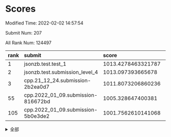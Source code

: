 # Scores

Modified Time: 2022-02-02 14:57:54

Submit Num: 207

All Rank Num: 124497

| rank |               submit               |       score        |       sigma        | pk_num |
| :--- | :--------------------------------- | :----------------- | :----------------- | :----- |
| 1    | jsonzb.test.test_1                 | 1013.4278463321787 | 0.8610827549702798 | 2405   |
| 2    | jsonzb.test.submission_level_4     | 1013.097393665678  | 0.8314918467979542 | 2403   |
| 3    | cpp.21_12_24.submission-2b2ea0d7   | 1011.8073206860236 | 0.7737994061191299 | 2412   |
| 55   | cpp.2022_01_09.submission-816672bd | 1005.328647400381  | 0.7161744639975572 | 2408   |
| 105  | cpp.2022_01_09.submission-5b0e3de2 | 1001.7562610141068 | 0.7128944061982654 | 2405   |


<details>
<summary>全部</summary>

| rank |                 submit                 |       score        |       sigma        | pk_num |
| :--- | :------------------------------------- | :----------------- | :----------------- | :----- |
| 1    | jsonzb.test.test_1                     | 1013.4278463321787 | 0.8610827549702798 | 2405   |
| 2    | jsonzb.test.submission_level_4         | 1013.097393665678  | 0.8314918467979542 | 2403   |
| 3    | cpp.21_12_24.submission-2b2ea0d7       | 1011.8073206860236 | 0.7737994061191299 | 2412   |
| 4    | gobigger.level_3.submission_level_3_27 | 1011.7324924993724 | 0.7617359745652835 | 2413   |
| 5    | gobigger.level_3.submission_level_3_40 | 1011.1871010984446 | 0.7654421849940086 | 2405   |
| 6    | gobigger.level_3.submission_level_3_16 | 1011.1689454098863 | 0.7684431552756947 | 2404   |
| 7    | gobigger.level_3.submission_level_3_32 | 1011.1126087659068 | 0.7585624030260792 | 2404   |
| 8    | gobigger.level_3.submission_level_3_24 | 1011.0047698887072 | 0.7703892264389491 | 2413   |
| 9    | gobigger.level_3.submission_level_3_5  | 1010.9240743778226 | 0.7694825556885448 | 2402   |
| 10   | gobigger.level_3.submission_level_3_23 | 1010.6937994243534 | 0.7621376261744195 | 2406   |
| 11   | gobigger.level_3.submission_level_3_17 | 1010.661831251652  | 0.7500071993945825 | 2408   |
| 12   | gobigger.level_3.submission_level_3_22 | 1010.6125709316177 | 0.7605289483840232 | 2407   |
| 13   | gobigger.level_3.submission_level_3_2  | 1010.5816933956867 | 0.7650015793461141 | 2403   |
| 14   | gobigger.level_3.submission_level_3_28 | 1010.5727464815559 | 0.7669194539369141 | 2405   |
| 15   | gobigger.level_3.submission_level_3_8  | 1010.5448647002534 | 0.7694090416813055 | 2409   |
| 16   | gobigger.level_3.submission_level_3_26 | 1010.4183748207016 | 0.7583793938580097 | 2403   |
| 17   | gobigger.level_3.submission_level_3_29 | 1010.3629807274519 | 0.7646526813494658 | 2408   |
| 18   | gobigger.level_3.submission_level_3_35 | 1010.3600339671228 | 0.7693420819404733 | 2410   |
| 19   | gobigger.level_3.submission_level_3_31 | 1010.3525685411552 | 0.7594479668241001 | 2407   |
| 20   | gobigger.level_3.submission_level_3_0  | 1010.3520803989833 | 0.7537895967882567 | 2410   |
| 21   | gobigger.level_3.submission_level_3_19 | 1010.1948591627886 | 0.7523970316424652 | 2406   |
| 22   | gobigger.level_3.submission_level_3_13 | 1010.1740892959059 | 0.7489434618989491 | 2402   |
| 23   | gobigger.level_3.submission_level_3_9  | 1010.048358595036  | 0.7627465399442178 | 2409   |
| 24   | gobigger.level_3.submission_level_3_33 | 1010.022311765333  | 0.7583304847401998 | 2409   |
| 25   | gobigger.level_3.submission_level_3_44 | 1010.0195752287558 | 0.7515621358659541 | 2409   |
| 26   | gobigger.level_3.submission_level_3_39 | 1009.9857398761826 | 0.7235331336385418 | 2403   |
| 27   | gobigger.level_3.submission_level_3_7  | 1009.9783255945781 | 0.7605153469522304 | 2405   |
| 28   | gobigger.level_3.submission_level_3_30 | 1009.8619814942188 | 0.7429575350090071 | 2407   |
| 29   | gobigger.level_3.submission_level_3_3  | 1009.8277699551835 | 0.7366480230023126 | 2405   |
| 30   | gobigger.level_3.submission_level_3_36 | 1009.8068908385937 | 0.7545422721332677 | 2403   |
| 31   | gobigger.level_3.submission_level_3_49 | 1009.7900887018042 | 0.7776867632153491 | 2406   |
| 32   | gobigger.level_3.submission_level_3_10 | 1009.756240680357  | 0.7403549137134207 | 2410   |
| 33   | gobigger.level_3.submission_level_3_34 | 1009.7308754157461 | 0.7768547538173484 | 2405   |
| 34   | gobigger.level_3.submission_level_3_1  | 1009.656188076843  | 0.7445135877753652 | 2407   |
| 35   | gobigger.level_3.submission_level_3_14 | 1009.6133247347747 | 0.7551921431386357 | 2409   |
| 36   | gobigger.level_3.submission_level_3_25 | 1009.5894972815234 | 0.7694740218774659 | 2412   |
| 37   | gobigger.level_3.submission_level_3_20 | 1009.5796942614788 | 0.72403462019828   | 2404   |
| 38   | gobigger.level_3.submission_level_3_37 | 1009.5694326857334 | 0.7557500646279349 | 2404   |
| 39   | gobigger.level_3.submission_level_3_43 | 1009.5486136473132 | 0.7764901067842601 | 2405   |
| 40   | gobigger.level_3.submission_level_3_46 | 1009.5060226072211 | 0.7691147843721782 | 2411   |
| 41   | gobigger.level_3.submission_level_3_15 | 1009.4082780632962 | 0.7522866352146563 | 2403   |
| 42   | gobigger.level_3.submission_level_3_11 | 1009.3870924096127 | 0.7374251941636033 | 2409   |
| 43   | gobigger.level_3.submission_level_3_47 | 1009.3803651420122 | 0.7391000206711515 | 2410   |
| 44   | gobigger.level_3.submission_level_3_41 | 1009.2905599097877 | 0.7566831733409843 | 2405   |
| 45   | gobigger.level_3.submission_level_3_18 | 1009.2460466575562 | 0.7594795525079583 | 2403   |
| 46   | gobigger.level_3.submission_level_3_4  | 1009.0637363350625 | 0.7492829097713893 | 2404   |
| 47   | gobigger.level_3.submission_level_3_6  | 1009.0531089309252 | 0.7622866291702617 | 2407   |
| 48   | gobigger.level_3.submission_level_3_45 | 1009.0371818049259 | 0.7503661062411783 | 2410   |
| 49   | gobigger.level_3.submission_level_3_38 | 1008.8689018775888 | 0.7458266607459048 | 2405   |
| 50   | gobigger.level_3.submission_level_3_42 | 1008.7159264038588 | 0.7515632780015035 | 2406   |
| 51   | gobigger.level_3.submission_level_3_48 | 1008.5573147938817 | 0.7298640281288776 | 2412   |
| 52   | gobigger.level_3.submission_level_3_21 | 1008.354747041874  | 0.7283114985085508 | 2406   |
| 53   | gobigger.level_3.submission_level_3_12 | 1007.869430059442  | 0.7374064336536552 | 2397   |
| 54   | gobigger.level_1.submission_level_1_36 | 1006.627077353938  | 0.7162753270811695 | 2406   |
| 55   | cpp.2022_01_09.submission-816672bd     | 1005.328647400381  | 0.7161744639975572 | 2408   |
| 56   | gobigger.level_1.submission_level_1_10 | 1004.8814468668835 | 0.723497701948507  | 2399   |
| 57   | gobigger.level_1.submission_level_1_23 | 1004.6430283832924 | 0.7140049778817542 | 2403   |
| 58   | gobigger.level_1.submission_level_1_27 | 1004.3349408786747 | 0.7245191343410216 | 2406   |
| 59   | gobigger.level_1.submission_level_1_44 | 1004.3126561657132 | 0.728196027873     | 2404   |
| 60   | gobigger.level_1.submission_level_1_38 | 1004.2510725286566 | 0.7119830728494217 | 2404   |
| 61   | gobigger.level_1.submission_level_1_18 | 1004.2323291386816 | 0.7195958098739008 | 2407   |
| 62   | gobigger.level_1.submission_level_1_19 | 1004.1981693525108 | 0.7288829663759578 | 2405   |
| 63   | gobigger.level_1.submission_level_1_16 | 1004.1975935911286 | 0.7237899247088363 | 2403   |
| 64   | gobigger.level_1.submission_level_1_37 | 1004.1020252211632 | 0.734489638827346  | 2406   |
| 65   | gobigger.level_1.submission_level_1_12 | 1003.9813751638329 | 0.7233528154869914 | 2406   |
| 66   | gobigger.level_1.submission_level_1_25 | 1003.9582846562882 | 0.7258960966054772 | 2406   |
| 67   | gobigger.level_1.submission_level_1_31 | 1003.9385970743213 | 0.7114142228831443 | 2407   |
| 68   | gobigger.level_1.submission_level_1_20 | 1003.9069000602599 | 0.7165098513099858 | 2408   |
| 69   | gobigger.level_1.submission_level_1_0  | 1003.9013998538254 | 0.7162915583638614 | 2407   |
| 70   | gobigger.level_1.submission_level_1_43 | 1003.8708218239738 | 0.7097288485758954 | 2401   |
| 71   | gobigger.level_1.submission_level_1_28 | 1003.8504753733448 | 0.7128695960217588 | 2404   |
| 72   | gobigger.level_1.submission_level_1_13 | 1003.7753818587304 | 0.7317673122401922 | 2403   |
| 73   | gobigger.level_1.submission_level_1_40 | 1003.7238204543411 | 0.7298635650569085 | 2407   |
| 74   | gobigger.level_1.submission_level_1_22 | 1003.6974600410582 | 0.7257384626812459 | 2408   |
| 75   | gobigger.level_1.submission_level_1_26 | 1003.688582670147  | 0.7253961693557377 | 2403   |
| 76   | gobigger.level_1.submission_level_1_46 | 1003.6649154771496 | 0.7183358039976189 | 2407   |
| 77   | gobigger.level_1.submission_level_1_14 | 1003.5936476386518 | 0.7285072979523942 | 2408   |
| 78   | gobigger.level_1.submission_level_1_5  | 1003.5781271047516 | 0.703747882152005  | 2405   |
| 79   | gobigger.level_1.submission_level_1_49 | 1003.5571355136738 | 0.7285276991886324 | 2404   |
| 80   | gobigger.level_1.submission_level_1_17 | 1003.5160257774891 | 0.7163638872558505 | 2405   |
| 81   | gobigger.level_1.submission_level_1_21 | 1003.4982044600449 | 0.718252266517098  | 2404   |
| 82   | gobigger.level_1.submission_level_1_42 | 1003.4763427092583 | 0.7140302317889304 | 2410   |
| 83   | gobigger.level_1.submission_level_1_24 | 1003.4453048553191 | 0.7130813295554688 | 2405   |
| 84   | gobigger.level_1.submission_level_1_48 | 1003.3727367256487 | 0.7202198096414095 | 2405   |
| 85   | gobigger.level_1.submission_level_1_30 | 1003.3723711232808 | 0.7097224003709983 | 2400   |
| 86   | gobigger.level_1.submission_level_1_15 | 1003.2978807512885 | 0.7156873474839593 | 2406   |
| 87   | gobigger.level_1.submission_level_1_39 | 1003.1575541579466 | 0.7227014275881146 | 2407   |
| 88   | gobigger.level_1.submission_level_1_41 | 1003.1220401000869 | 0.72039606980932   | 2399   |
| 89   | gobigger.level_1.submission_level_1_4  | 1003.1034112618123 | 0.7358161216280737 | 2406   |
| 90   | gobigger.level_1.submission_level_1_34 | 1003.0256287458834 | 0.7127968135007433 | 2402   |
| 91   | gobigger.level_1.submission_level_1_32 | 1002.922417547163  | 0.7179903920963874 | 2405   |
| 92   | gobigger.level_1.submission_level_1_1  | 1002.7700624669266 | 0.710564067345731  | 2408   |
| 93   | gobigger.level_1.submission_level_1_2  | 1002.6439296897993 | 0.7218376521036055 | 2408   |
| 94   | gobigger.level_1.submission_level_1_8  | 1002.5099442381247 | 0.7081561169667536 | 2404   |
| 95   | gobigger.level_1.submission_level_1_35 | 1002.4360147029734 | 0.7160406082745725 | 2408   |
| 96   | gobigger.level_1.submission_level_1_9  | 1002.4111800651098 | 0.7200555188549809 | 2406   |
| 97   | gobigger.level_1.submission_level_1_3  | 1002.409955439116  | 0.7099728887048156 | 2408   |
| 98   | gobigger.level_1.submission_level_1_45 | 1002.3160573673733 | 0.7005974780824876 | 2407   |
| 99   | gobigger.level_1.submission_level_1_7  | 1002.3080327923008 | 0.7090360161996144 | 2408   |
| 100  | gobigger.level_1.submission_level_1_29 | 1002.1486497008834 | 0.7156943981932998 | 2405   |
| 101  | gobigger.level_1.submission_level_1_47 | 1002.1196744448849 | 0.7232565910981129 | 2406   |
| 102  | gobigger.level_1.submission_level_1_11 | 1002.0543349286675 | 0.7106938811250081 | 2404   |
| 103  | gobigger.level_1.submission_level_1_6  | 1001.9155234215085 | 0.714176145692655  | 2407   |
| 104  | gobigger.level_1.submission_level_1_33 | 1001.8840262479899 | 0.7249135645517374 | 2409   |
| 105  | cpp.2022_01_09.submission-5b0e3de2     | 1001.7562610141068 | 0.7128944061982654 | 2405   |
| 106  | gobigger.random.submission_random_9    | 997.4659112516385  | 0.698792008362494  | 2406   |
| 107  | gobigger.random.submission_random_32   | 997.2828081316005  | 0.7070022990246255 | 2404   |
| 108  | gobigger.random.submission_random_24   | 997.0645163844465  | 0.7055999219083006 | 2401   |
| 109  | gobigger.random.submission_random_22   | 997.0318739048492  | 0.7071006926045168 | 2406   |
| 110  | gobigger.random.submission_random_46   | 996.8611835952316  | 0.7131226600046843 | 2412   |
| 111  | gobigger.random.submission_random_5    | 996.4643097863141  | 0.7131189252865345 | 2408   |
| 112  | gobigger.random.submission_random_44   | 996.4464029239332  | 0.7077445069418028 | 2402   |
| 113  | gobigger.random.submission_random_12   | 996.3007230600801  | 0.7181206141518198 | 2405   |
| 114  | gobigger.random.submission_random_23   | 996.2912474815197  | 0.7201987023555205 | 2405   |
| 115  | gobigger.random.submission_random_45   | 996.1796440783129  | 0.7043393570254286 | 2408   |
| 116  | gobigger.random.submission_random_2    | 996.158584971617   | 0.7158178417034509 | 2405   |
| 117  | gobigger.random.submission_random_48   | 996.1552103430092  | 0.7025649172054624 | 2404   |
| 118  | gobigger.random.submission_random_1    | 996.1475227536981  | 0.709392192703066  | 2404   |
| 119  | gobigger.random.submission_random_15   | 996.1415353497687  | 0.7175102618708931 | 2408   |
| 120  | gobigger.random.submission_random_19   | 996.1354685856968  | 0.7091353053036442 | 2404   |
| 121  | gobigger.random.submission_random_6    | 996.1104193965052  | 0.7174280102482034 | 2405   |
| 122  | gobigger.random.submission_random_47   | 996.0440965006399  | 0.6989965909825626 | 2407   |
| 123  | gobigger.random.submission_random_26   | 996.0121435562507  | 0.7131333239885812 | 2403   |
| 124  | gobigger.random.submission_random_30   | 996.0109662542803  | 0.7185280986336379 | 2409   |
| 125  | gobigger.random.submission_random_27   | 996.0023937739636  | 0.7047457879954409 | 2408   |
| 126  | gobigger.random.submission_random_31   | 995.9709860194444  | 0.7276795931848895 | 2407   |
| 127  | gobigger.random.submission_random_49   | 995.9705265297681  | 0.7063105779213411 | 2406   |
| 128  | gobigger.random.submission_random_36   | 995.9644701458789  | 0.7115654038311677 | 2402   |
| 129  | gobigger.random.submission_random_11   | 995.905456395822   | 0.6993796593058433 | 2407   |
| 130  | gobigger.random.submission_random_4    | 995.9032712828325  | 0.738014623265609  | 2401   |
| 131  | gobigger.random.submission_random_8    | 995.8721979130212  | 0.7157309899533222 | 2402   |
| 132  | gobigger.random.submission_random_34   | 995.8663151516347  | 0.7166477945752128 | 2408   |
| 133  | gobigger.random.submission_random_35   | 995.8558612538245  | 0.711508446024313  | 2402   |
| 134  | gobigger.random.submission_random_40   | 995.807215960756   | 0.7101038198775628 | 2408   |
| 135  | gobigger.random.submission_random_39   | 995.8006636466979  | 0.7053135695955368 | 2409   |
| 136  | gobigger.random.submission_random_28   | 995.636352905815   | 0.7011541994018431 | 2407   |
| 137  | gobigger.random.submission_random_21   | 995.6046877695004  | 0.7197810230367268 | 2407   |
| 138  | gobigger.random.submission_random_16   | 995.5516771061986  | 0.7189270348659864 | 2408   |
| 139  | gobigger.random.submission_random_29   | 995.5104773368327  | 0.7178768142801323 | 2407   |
| 140  | gobigger.random.submission_random_42   | 995.4277561311683  | 0.7341024227237871 | 2410   |
| 141  | gobigger.random.submission_random_13   | 995.3824325209466  | 0.7133761910132236 | 2409   |
| 142  | gobigger.random.submission_random_25   | 995.3816183322289  | 0.7104591603023633 | 2404   |
| 143  | gobigger.random.submission_random_41   | 995.1984769115245  | 0.7009574570302628 | 2407   |
| 144  | gobigger.random.submission_random_3    | 995.1937487224001  | 0.7271750356590473 | 2407   |
| 145  | gobigger.random.submission_random_0    | 995.1555876333348  | 0.7195972819059332 | 2402   |
| 146  | gobigger.random.submission_random_37   | 995.0941489208674  | 0.7064012174257067 | 2414   |
| 147  | gobigger.random.submission_random_18   | 995.0877490103783  | 0.7086641009499799 | 2399   |
| 148  | gobigger.random.submission_random_17   | 995.0838871464915  | 0.7188307036157193 | 2405   |
| 149  | gobigger.random.submission_random_14   | 995.0630999915027  | 0.708436726459454  | 2408   |
| 150  | gobigger.random.submission_random_10   | 994.9813145167833  | 0.711195908534217  | 2402   |
| 151  | gobigger.random.submission_random_33   | 994.8023739946864  | 0.714372584220696  | 2410   |
| 152  | gobigger.random.submission_random_20   | 994.6000220752949  | 0.7252832652865829 | 2409   |
| 153  | gobigger.random.submission_random_43   | 994.4463975107536  | 0.7156415108617005 | 2400   |
| 154  | gobigger.random.submission_random_7    | 994.0540514815284  | 0.7214428169838422 | 2404   |
| 155  | gobigger.random.submission_random_38   | 993.9006095238105  | 0.7167118314325979 | 2406   |
| 156  | gobigger.level_2.submission_level_2_20 | 993.519307036647   | 0.7286724287052415 | 2407   |
| 157  | gobigger.level_2.submission_level_2_21 | 993.4007437074758  | 0.7220891369387318 | 2405   |
| 158  | gobigger.level_2.submission_level_2_16 | 993.3291430967005  | 0.7333232431684212 | 2402   |
| 159  | gobigger.level_2.submission_level_2_6  | 993.3136254867384  | 0.728902168899219  | 2404   |
| 160  | gobigger.level_2.submission_level_2_0  | 993.255145172533   | 0.7511998077320241 | 2405   |
| 161  | gobigger.level_2.submission_level_2_1  | 993.2528352514344  | 0.7254022530558366 | 2406   |
| 162  | gobigger.level_2.submission_level_2_40 | 993.0531679362689  | 0.7245198552561289 | 2406   |
| 163  | gobigger.level_2.submission_level_2_24 | 993.0296530758502  | 0.7335072131288006 | 2403   |
| 164  | gobigger.level_2.submission_level_2_36 | 992.8297928861938  | 0.7217251910625943 | 2404   |
| 165  | gobigger.level_2.submission_level_2_41 | 992.7981864347723  | 0.7333316819521885 | 2403   |
| 166  | gobigger.level_2.submission_level_2_2  | 992.781326341431   | 0.7445565649308579 | 2409   |
| 167  | gobigger.level_2.submission_level_2_48 | 992.5822359950939  | 0.7315763436196484 | 2404   |
| 168  | gobigger.level_2.submission_level_2_27 | 992.5642676413215  | 0.7423650049308123 | 2409   |
| 169  | gobigger.level_2.submission_level_2_38 | 992.5392366590983  | 0.7486179632498937 | 2409   |
| 170  | gobigger.level_2.submission_level_2_43 | 992.5277019175144  | 0.7548994314633494 | 2408   |
| 171  | gobigger.level_2.submission_level_2_23 | 992.5205349690281  | 0.7418007396188541 | 2406   |
| 172  | gobigger.level_2.submission_level_2_15 | 992.5118855544844  | 0.741761562950711  | 2402   |
| 173  | gobigger.level_2.submission_level_2_11 | 992.4591668444054  | 0.7446221393393532 | 2406   |
| 174  | gobigger.level_2.submission_level_2_28 | 992.3862226242873  | 0.7412949040356841 | 2405   |
| 175  | gobigger.level_2.submission_level_2_3  | 992.3769898161844  | 0.7328291856308113 | 2408   |
| 176  | gobigger.level_2.submission_level_2_35 | 992.3087128206028  | 0.724261946752055  | 2407   |
| 177  | gobigger.level_2.submission_level_2_30 | 992.3020285928399  | 0.7369518414357049 | 2406   |
| 178  | gobigger.level_2.submission_level_2_46 | 992.2900183587816  | 0.7288301938738565 | 2406   |
| 179  | gobigger.level_2.submission_level_2_39 | 992.2848626730741  | 0.735804114250599  | 2405   |
| 180  | gobigger.level_2.submission_level_2_34 | 992.0204553212956  | 0.7426270436629965 | 2409   |
| 181  | gobigger.level_2.submission_level_2_13 | 991.9835310544019  | 0.7521470356434151 | 2405   |
| 182  | gobigger.level_2.submission_level_2_29 | 991.9530411848438  | 0.7556750447834638 | 2402   |
| 183  | gobigger.level_2.submission_level_2_10 | 991.9326344232519  | 0.7687609609034299 | 2402   |
| 184  | gobigger.level_2.submission_level_2_31 | 991.929847583604   | 0.7346692032116237 | 2410   |
| 185  | gobigger.level_2.submission_level_2_4  | 991.8581742912471  | 0.7576220693454012 | 2408   |
| 186  | gobigger.level_2.submission_level_2_8  | 991.7481135504262  | 0.7538976514914623 | 2405   |
| 187  | gobigger.level_2.submission_level_2_5  | 991.7177893081921  | 0.7515465008435929 | 2403   |
| 188  | gobigger.level_2.submission_level_2_14 | 991.7089528135433  | 0.7412001328747855 | 2399   |
| 189  | gobigger.level_2.submission_level_2_12 | 991.6917421450462  | 0.7463414716666589 | 2406   |
| 190  | gobigger.level_2.submission_level_2_19 | 991.6916829186989  | 0.7282293964968041 | 2404   |
| 191  | gobigger.level_2.submission_level_2_7  | 991.6018444381855  | 0.7544175933703396 | 2408   |
| 192  | gobigger.level_2.submission_level_2_17 | 991.5571191439902  | 0.7371260874642872 | 2404   |
| 193  | gobigger.level_2.submission_level_2_49 | 991.5004953732121  | 0.7590883390794833 | 2405   |
| 194  | gobigger.level_2.submission_level_2_33 | 991.4939379389384  | 0.7348765472528844 | 2404   |
| 195  | gobigger.level_2.submission_level_2_44 | 991.4521361227645  | 0.7470668035200625 | 2400   |
| 196  | gobigger.level_2.submission_level_2_45 | 991.4473716434765  | 0.7415472240364261 | 2407   |
| 197  | gobigger.level_2.submission_level_2_26 | 991.4422126825083  | 0.7424893952083067 | 2407   |
| 198  | gobigger.level_2.submission_level_2_9  | 991.0957991115321  | 0.7589452390661944 | 2405   |
| 199  | gobigger.level_2.submission_level_2_22 | 991.0563588550337  | 0.7505026577222976 | 2407   |
| 200  | gobigger.level_2.submission_level_2_37 | 991.0183170423891  | 0.749446177499647  | 2402   |
| 201  | gobigger.level_2.submission_level_2_25 | 990.7911118699487  | 0.7626625400727776 | 2410   |
| 202  | gobigger.level_2.submission_level_2_18 | 990.7140553693198  | 0.7628215251566363 | 2400   |
| 203  | gobigger.level_2.submission_level_2_42 | 990.6744259102924  | 0.7366270646740274 | 2407   |
| 204  | gobigger.level_2.submission_level_2_47 | 990.6097349814981  | 0.7744403951189865 | 2410   |
| 205  | gobigger.level_2.submission_level_2_32 | 990.4609681378785  | 0.7576012894563269 | 2403   |
| 206  | gobigger.none.submission_none_0        | 976.8136959290026  | 1.414871764976082  | 2402   |
| 207  | gobigger.none.submission_none_1        | 976.6573567444055  | 1.3302365336917328 | 2404   |

</details>